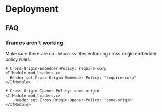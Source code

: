 # Deployment

## FAQ

### Iframes aren't working

Make sure there are no `.htaccess` files enforcing cross origin embedder policy rules.

```
# Cross-Origin-Embedder-Policy: require-corp
<IfModule mod_headers.c>
  Header set Cross-Origin-Embedder-Policy: "require-corp"
</IfModule>

# Cross-Origin-Opener-Policy: same-origin
<IfModule mod_headers.c>
    Header set Cross-Origin-Opener-Policy: "same-origin"
</IfModule>
```